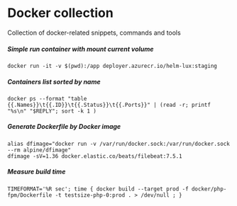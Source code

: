 # Docker collection

Collection of docker-related snippets, commands and tools



##### Simple run container with mount current volume

```shell script
docker run -it -v $(pwd):/app deployer.azurecr.io/helm-lux:staging
```

##### Containers list sorted by name

```shell script
docker ps --format "table {{.Names}}\t{{.ID}}\t{{.Status}}\t{{.Ports}}" | (read -r; printf "%s\n" "$REPLY"; sort -k 1 )
```

##### Generate Dockerfile by Docker image

```shell script
alias dfimage="docker run -v /var/run/docker.sock:/var/run/docker.sock --rm alpine/dfimage"
dfimage -sV=1.36 docker.elastic.co/beats/filebeat:7.5.1
```

##### Measure build time

```shell script
TIMEFORMAT='%R sec'; time { docker build --target prod -f docker/php-fpm/Dockerfile -t testsize-php-0:prod . > /dev/null ; }
```

